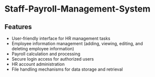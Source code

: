# Staff-Payroll-Management-System

## Features
- User-friendly interface for HR management tasks
- Employee information management (adding, viewing, editing, and deleting employee information)
- Payroll calculation and processing
- Secure login access for authorized users
- HR account administration
- File handling mechanisms for data storage and retrieval
